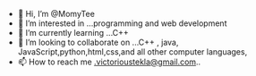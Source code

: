- 👋 Hi, I’m @MomyTee
- 👀 I’m interested in ...programming and web development
- 🌱 I’m currently learning ...C++
- 💞️ I’m looking to collaborate on ...C++ , java, JavaScript,python,html,css,and all other computer languages, 
- 📫 How to reach me .victorioustekla@gmail.com..
<!---
MomyTee/MomyTee is a ✨ special ✨ repository because its `README.md` (this file) appears on your GitHub profile.
You can click the Preview link to take a look at your changes.
--->
